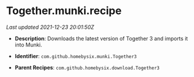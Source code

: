 # Together.munki.recipe

_Last updated 2021-12-23 20:01:50Z_

- **Description**: Downloads the latest version of Together 3 and imports it into Munki.

- **Identifier**: `com.github.homebysix.munki.Together3`

- **Parent Recipes**: `com.github.homebysix.download.Together3`
